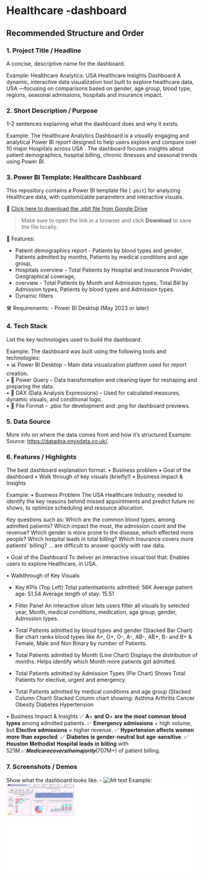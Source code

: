 # Healthcare -dashboard
## Recommended Structure and Order
### 1.	Project Title / Headline
A concise, descriptive name for the dashboard.

Example: 
Healthcare Analytics: USA Healthcare Insights Dashboard
A dynamic, interactive data visualization tool built to explore healthcare data, USA —focusing on comparisons based on gender, age group, blood type, regions, seasonal admissions, hospitals and insurance impact. 
### 2.	Short Description / Purpose
1–2 sentences explaining what the dashboard does and why it exists.

Example: 
The Healthcare Analytics Dashboard is a visually engaging and analytical Power BI report designed to help users explore and compare over 10 major Hospitals across USA . The dashboard focuses insights about patient demographics, hospital billing, chronic illnesses and seasonal trends using Power BI.

### 3. Power BI Template: Healthcare Dashboard

This repository contains a Power BI template file (`.pbit`) for analyzing Healthcare data, with customizable parameters and interactive visuals.

🔗 [Click here to download the .pbit file from Google Drive](https://drive.google.com/drive/my-drive)

> Make sure to open the link in a browser and click **Download** to save the file locally.

📌 Features:
- Patient demographics report - Patients by blood types and gender, Patients admitted by months, Patients by medical conditions and age group,
- Hospitals overview - Total Patients by Hospital and Insurance Provider, Geographical coverage, 
- overview - Total Patients by Month and Admission types, Total Bill by Admission types, Patients by blood types and Admission types.
- Dynamic filters

🛠️ Requirements: - Power BI Desktop (May 2023 or later)

### 4.	Tech Stack
List the key technologies used to build the dashboard.

Example:
The dashboard was built using the following tools and technologies:<br>
•	📊 Power BI Desktop – Main data visualization platform used for report creation.<br>
•	📂 Power Query – Data transformation and cleaning layer for reshaping and preparing the data.<br>
•	🧠 DAX (Data Analysis Expressions) – Used for calculated measures, dynamic visuals, and conditional logic.<br>
•	📁 File Format – .pbix for development and .png for dashboard previews.

### 5.	Data Source
More info on where the data comes from and how it’s structured
Example:
Source: https://datadna.onyxdata.co.uk/. 



### 6.	Features / Highlights
The best dashboard explanation format. 
•	Business problem
•	Goal of the dashboard
•	Walk through of key visuals (briefly!)
•	Business impact & Insights

Example:
•	Business Problem
The USA Healthcare Industry, needed to identify the key reasons behind missed appointments and predict future no shows, to optimize scheduling and resource allocation.

Key questions such as:
Which are the common blood types, among admitted patients?
Which impact the most, the admission count and the revenue?
Which gender is more prone to the disease, which effected more people?
Which hospital leads in total billing?
Which Insurance covers more patients' billing?
… are difficult to answer quickly with raw data.

•	Goal of the Dashboard
To deliver an interactive visual tool that:
Enables users to explore Healthcare, in USA.

•	Walkthrough of Key Visuals
-	Key KPIs (Top Left)
Total patientsatients admitted: 56K
Average patient age: 51.54
Average length of stay: 15.51

-	Filter Panel
An interactive slicer lets users filter all visuals by selected year, Month, medical conditions, medication, age group, gender, Admission types.
-	Total Patients admitted by blood types and gender (Stacked Bar Chart)
Bar chart ranks blood types like A+, O+, O-, A-, AB-, AB+, B- and B+ & Female, Male and Non Binary by number of Patients.
-	Total Patients admitted by Month (Line Chart)
Displays the distribution of months. Helps identify which Month more patients got admitted.
-	 Total Patients admitted by Admission Types (Pie Chart)
Shows Total Patients for elective, urgent and emergency.
-	Total Patients admitted by medical conditions and age group (Stacked Column Chart)
Stacked Column chart showing:
Asthma
Arthritis
Cancer
Obesity
Diabetes
Hypertension

•	Business Impact & Insights
✅ 𝐀+ 𝐚𝐧𝐝 𝐎+ 𝐚𝐫𝐞 𝐭𝐡𝐞 𝐦𝐨𝐬𝐭 𝐜𝐨𝐦𝐦𝐨𝐧 𝐛𝐥𝐨𝐨𝐝 𝐭𝐲𝐩𝐞𝐬 among admitted patients.
 ✅ 𝐄𝐦𝐞𝐫𝐠𝐞𝐧𝐜𝐲 𝐚𝐝𝐦𝐢𝐬𝐬𝐢𝐨𝐧𝐬 = high volume, but 𝐄𝐥𝐞𝐜𝐭𝐢𝐯𝐞 𝐚𝐝𝐦𝐢𝐬𝐬𝐢𝐨𝐧𝐬 = higher revenue.
 ✅ 𝐇𝐲𝐩𝐞𝐫𝐭𝐞𝐧𝐬𝐢𝐨𝐧 𝐚𝐟𝐟𝐞𝐜𝐭𝐬 𝐰𝐨𝐦𝐞𝐧 𝐦𝐨𝐫𝐞 𝐭𝐡𝐚𝐧 𝐞𝐱𝐩𝐞𝐜𝐭𝐞𝐝.
 ✅ 𝐃𝐢𝐚𝐛𝐞𝐭𝐞𝐬 𝐢𝐬 𝐠𝐞𝐧𝐝𝐞𝐫-𝐧𝐞𝐮𝐭𝐫𝐚𝐥 𝐛𝐮𝐭 𝐚𝐠𝐞-𝐬𝐞𝐧𝐬𝐢𝐭𝐢𝐯𝐞.
 ✅ 𝐇𝐨𝐮𝐬𝐭𝐨𝐧 𝐌𝐞𝐭𝐡𝐨𝐝𝐢𝐬𝐭 𝐇𝐨𝐬𝐩𝐢𝐭𝐚𝐥 𝐥𝐞𝐚𝐝𝐬 𝐢𝐧 𝐛𝐢𝐥𝐥𝐢𝐧𝐠 with $521M.
 ✅ 𝐌𝐞𝐝𝐢𝐜𝐚𝐫𝐞 𝐜𝐨𝐯𝐞𝐫𝐬 𝐭𝐡𝐞 𝐦𝐚𝐣𝐨𝐫𝐢𝐭𝐲 ($707M+) of patient billing.


### 7.	Screenshots / Demos
Show what the dashboard looks like. - ![Alt text](https://github.com/username/repo/assets/image.png)
Example: ![Dashboard Preview](https://github.com/Rita-Mahato-2025/Healthcare_Analysis/blob/main/Patient_Demographic_Report.png)
